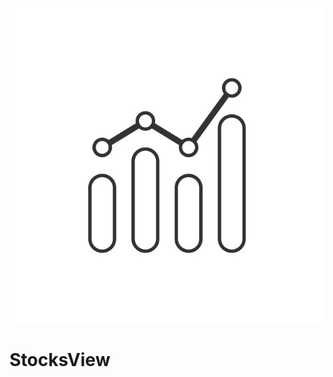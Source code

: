 [![](https://github.com/Vignesh0196/StocksView/blob/main/stocksview.jpg)](https://github.com/Vignesh0196/StocksView)
# StocksView
